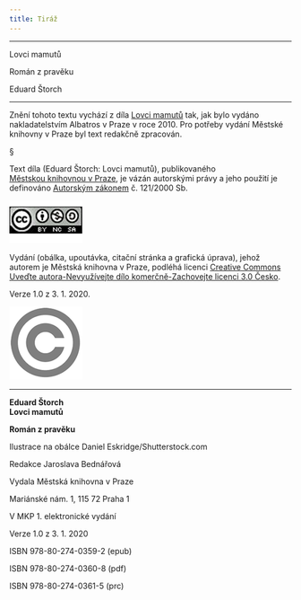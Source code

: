 ```yaml
---
title: Tiráž
---
```


***

Lovci mamutů

Román z pravěku

Eduard Štorch


***

Znění tohoto textu vychází z díla [Lovci mamutů](https://search.mlp.cz/cz/titul/lovci-mamutu/3379857/) tak, jak bylo vydáno nakladatelstvím Albatros v Praze v roce 2010. Pro potřeby vydání Městské knihovny v Praze byl text redakčně zpracován.

§

Text díla (Eduard Štorch: Lovci mamutů), publikovaného [Městskou knihovnou v Praze](https://www.mlp.cz/cz/), je vázán autorskými právy a jeho použití je definováno [Autorským zákonem](https://www.mkcr.cz/predpisy-zakonu-709.html) č. 121/2000 Sb.

[![image001.jpg](./resources/image001_fmt.png)](https://creativecommons.org/licenses/by-nc-sa/3.0/cz/)

Vydání (obálka, upoutávka, citační stránka a grafická úprava), jehož autorem je Městská knihovna v Praze, podléhá licenci [Creative Commons Uveďte autora-Nevyužívejte dílo komerčně-Zachovejte licenci 3.0 Česko](https://creativecommons.org/licenses/by-nc-sa/3.0/cz/).

Verze 1.0 z 3. 1. 2020.

  

![image002.jpg](./resources/image002_fmt.png)


***

**Eduard Štorch  
Lovci mamutů**

**Román z pravěku**

  

Ilustrace na obálce Daniel Eskridge/Shutterstock.com

Redakce Jaroslava Bednářová

  

Vydala Městská knihovna v Praze

Mariánské nám. 1, 115 72 Praha 1

  

V MKP 1. elektronické vydání

Verze 1.0 z 3. 1. 2020

  

ISBN 978-80-274-0359-2 (epub)

ISBN 978-80-274-0360-8 (pdf)

ISBN 978-80-274-0361-5 (prc)
